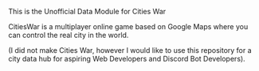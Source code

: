 This is the Unofficial Data Module for Cities War

CitiesWar is a multiplayer online game based on Google Maps where you can control the real city in the world.

(I did not make Cities War, however I would like to use this repository for a city data hub for aspiring Web Developers and Discord Bot Developers).
